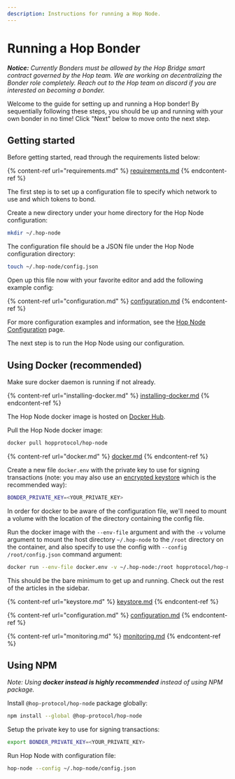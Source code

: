 ```yaml
---
description: Instructions for running a Hop Node.
---
```


# Running a Hop Bonder

_**Notice:** Currently Bonders must be allowed by the Hop Bridge smart contract governed by the Hop team. We are working on decentralizing the Bonder role completely. Reach out to the Hop team on discord if you are interested on becoming a bonder._

Welcome to the guide for setting up and running a Hop bonder! By sequentially following these steps, you should be up and running with your own bonder in no time! Click "Next" below to move onto the next step.

## Getting started

Before getting started, read through the requirements listed below:

{% content-ref url="requirements.md" %}
[requirements.md](requirements.md)
{% endcontent-ref %}

The first step is to set up a configuration file to specify which network to use and which tokens to bond.

Create a new directory under your home directory for the Hop Node configuration:

```bash
mkdir ~/.hop-node
```

The configuration file should be a JSON file under the Hop Node configuration directory:

```bash
touch ~/.hop-node/config.json
```

Open up this file now with your favorite editor and add the following example config:

{% content-ref url="configuration.md" %}
[configuration.md](configuration.md)
{% endcontent-ref %}

For more configuration examples and information, see the [Hop Node Configuration](configuration.md) page.

The next step is to run the Hop Node using our configuration.

## Using Docker (recommended)

Make sure docker daemon is running if not already.

{% content-ref url="installing-docker.md" %}
[installing-docker.md](installing-docker.md)
{% endcontent-ref %}

The Hop Node docker image is hosted on [Docker Hub](https://hub.docker.com/r/hopprotocol/hop-node).

Pull the Hop Node docker image:

```bash
docker pull hopprotocol/hop-node
```

{% content-ref url="docker.md" %}
[docker.md](docker.md)
{% endcontent-ref %}

Create a new file `docker.env` with the private key to use for signing transactions (note: you may also use an [encrypted keystore](keystore.md) which is the recommended way):

```bash
BONDER_PRIVATE_KEY=<YOUR_PRIVATE_KEY>
```

In order for docker to be aware of the configuration file, we'll need to mount a volume with the location of the directory containing the config file.

Run the docker image with the `--env-file` argument and with the `-v` volume argument to mount the host directory `~/.hop-node` to the `/root` directory on the container, and also specify to use the config with `--config /root/config.json` command argument:

```bash
docker run --env-file docker.env -v ~/.hop-node:/root hopprotocol/hop-node --config /root/config.json
```

This should be the bare minimum to get up and running. Check out the rest of the articles in the sidebar.

{% content-ref url="keystore.md" %}
[keystore.md](keystore.md)
{% endcontent-ref %}

{% content-ref url="configuration.md" %}
[configuration.md](configuration.md)
{% endcontent-ref %}

{% content-ref url="monitoring.md" %}
[monitoring.md](monitoring.md)
{% endcontent-ref %}

## Using NPM

_Note: Using **docker instead is highly recommended** instead of using NPM package._

Install `@hop-protocol/hop-node` package globally:

```bash
npm install --global @hop-protocol/hop-node
```

Setup the private key to use for signing transactions:

```bash
export BONDER_PRIVATE_KEY=<YOUR_PRIVATE_KEY>
```

Run Hop Node with configuration file:

```bash
hop-node --config ~/.hop-node/config.json
```
